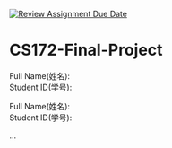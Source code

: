[![Review Assignment Due Date](https://classroom.github.com/assets/deadline-readme-button-24ddc0f5d75046c5622901739e7c5dd533143b0c8e959d652212380cedb1ea36.svg)](https://classroom.github.com/a/FihFJGjB)
# CS172-Final-Project
Full Name(姓名):  
Student ID(学号):

Full Name(姓名):  
Student ID(学号):

...
